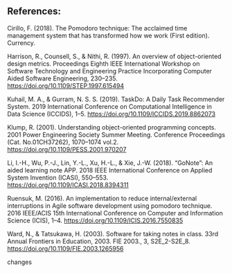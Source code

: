 ## References:
Cirillo, F. (2018). The Pomodoro technique: The acclaimed time management system that has transformed how we work (First edition). Currency.

Harrison, R., Counsell, S., & Nithi, R. (1997). An overview of object-oriented design metrics. Proceedings Eighth IEEE International Workshop on Software Technology and Engineering Practice Incorporating Computer Aided Software Engineering, 230–235. https://doi.org/10.1109/STEP.1997.615494

Kuhail, M. A., & Gurram, N. S. S. (2019). TaskDo: A Daily Task Recommender System. 2019 International Conference on Computational Intelligence in Data Science (ICCIDS), 1–5. https://doi.org/10.1109/ICCIDS.2019.8862073

Klump, R. (2001). Understanding object-oriented programming concepts. 2001 Power Engineering Society Summer Meeting. Conference Proceedings (Cat. No.01CH37262), 1070–1074 vol.2. https://doi.org/10.1109/PESS.2001.970207

Li, I.-H., Wu, P.-J., Lin, Y.-L., Xu, H.-L., & Xie, J.-W. (2018). “GoNote”: An aided learning note APP. 2018 IEEE International Conference on Applied System Invention (ICASI), 550–553. https://doi.org/10.1109/ICASI.2018.8394311

Ruensuk, M. (2016). An implementation to reduce internal/external interruptions in Agile software development using pomodoro technique. 2016 IEEE/ACIS 15th International Conference on Computer and Information Science (ICIS), 1–4. https://doi.org/10.1109/ICIS.2016.7550835

Ward, N., & Tatsukawa, H. (2003). Software for taking notes in class. 33rd Annual Frontiers in Education, 2003. FIE 2003., 3, S2E_2-S2E_8. https://doi.org/10.1109/FIE.2003.1265956

changes
